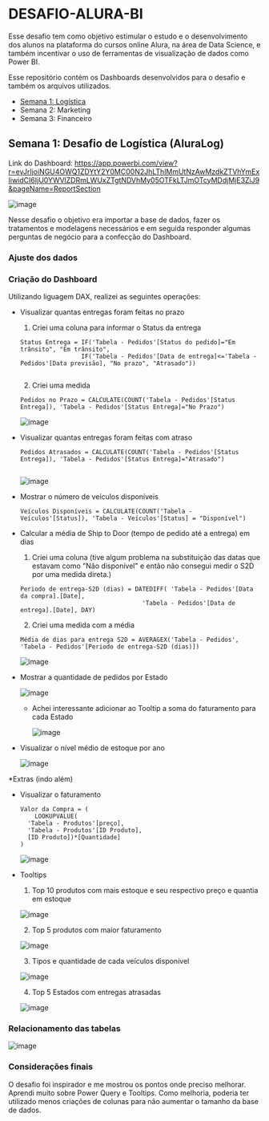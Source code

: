 # DESAFIO-ALURA-BI
Esse desafio tem como objetivo estimular o estudo e o desenvolvimento dos alunos na plataforma do cursos online Alura, na área de Data Science, e também incentivar o uso de ferramentas de visualização de dados como Power BI. 

Esse repositório contém os Dashboards desenvolvidos para o desafio e também os arquivos utilizados.

<ul>
  <li><a href="#week1">Semana 1: Logística</a></li>
  <li>Semana 2: Marketing</li>
  <li>Semana 3: Financeiro</li>
</ul>

## <a id="week1">Semana 1: Desafio de Logística (AluraLog)</a>

Link do Dashboard: https://app.powerbi.com/view?r=eyJrIjoiNGU4OWQ1ZDYtY2Y0MC00N2JhLThlMmUtNzAwMzdkZTVhYmExIiwidCI6IjU0YWVlZDRmLWUxZTgtNDVhMy05OTFkLTJmOTcyMDdjMjE3ZiJ9&pageName=ReportSection

![image](https://user-images.githubusercontent.com/78363684/134266350-7959a354-cb81-4861-a76c-fc0fd2805833.png)


Nesse desafio o objetivo era importar a base de dados, fazer os tratamentos e modelagens necessários 
e em seguida responder algumas perguntas de negócio para a confecção do Dashboard.

### Ajuste dos dados

### Criação do Dashboard
Utilizando liguagem DAX, realizei as seguintes operações:

- Visualizar quantas entregas foram feitas no prazo
  1. Criei uma coluna para informar o Status da entrega

  ```
  Status Entrega = IF('Tabela - Pedidos'[Status do pedido]="Em trânsito", "Em trânsito", 
                   IF('Tabela - Pedidos'[Data de entrega]<='Tabela - Pedidos'[Data previsão], "No prazo", "Atrasado"))
      
    ```
   2. Criei uma medida 
   
   ```
  Pedidos no Prazo = CALCULATE(COUNT('Tabela - Pedidos'[Status Entrega]), 'Tabela - Pedidos'[Status Entrega]="No Prazo")
   
   ```
   ![image](https://user-images.githubusercontent.com/78363684/134265637-fdc88829-2b06-4950-8d3e-3cfdb5b2f8fb.png)

   
- Visualizar quantas entregas foram feitas com atraso
 
  ```
  Pedidos Atrasados = CALCULATE(COUNT('Tabela - Pedidos'[Status Entrega]), 'Tabela - Pedidos'[Status Entrega]="Atrasado")
   
   ```
   ![image](https://user-images.githubusercontent.com/78363684/134265652-47291278-c87b-43f8-aaa2-63a697e18956.png)

- Mostrar o número de veículos disponíveis
  ```
  Veículos Disponíveis = CALCULATE(COUNT('Tabela - Veículos'[Status]), 'Tabela - Veículos'[Status] = "Disponível")
  
  ```
  
- Calcular a média de Ship to Door (tempo de pedido até a entrega) em dias
  1. Criei uma coluna (tive algum problema na substituição das datas que estavam como "Não disponível" e então não consegui medir o S2D por uma medida direta.)
  ```
  Periodo de entrega-S2D (dias) = DATEDIFF( 'Tabela - Pedidos'[Data da compra].[Date], 
                                    'Tabela - Pedidos'[Data de entrega].[Date], DAY)
  
  ```
  2. Criei uma medida com a média
  
  ```
  Média de dias para entrega S2D = AVERAGEX('Tabela - Pedidos', 'Tabela - Pedidos'[Periodo de entrega-S2D (dias)])  
  ```
  ![image](https://user-images.githubusercontent.com/78363684/134266276-8d3cc443-9928-4276-8408-fe1ce64f26b8.png)

- Mostrar a quantidade de pedidos por Estado
  
  ![image](https://user-images.githubusercontent.com/78363684/134264936-a0bb0771-02f8-4883-a88f-9c336e878741.png)
  
  * Achei interessante adicionar ao Tooltip a soma do faturamento para cada Estado
  
     ![image](https://user-images.githubusercontent.com/78363684/134265000-e3df7498-85c1-4373-935c-67ba59ebd21a.png)

  
- Visualizar o nível médio de estoque por ano
 
  ![image](https://user-images.githubusercontent.com/78363684/134264860-9fda3983-32b8-4596-9b5e-260758374e5d.png)

 
*Extras (indo além)

- Visualizar o faturamento
 
  ```
  Valor da Compra = (
      LOOKUPVALUE(
    'Tabela - Produtos'[preço],
    'Tabela - Produtos'[ID Produto],
    [ID Produto])*[Quantidade] 
  )

  ```
  ![image](https://user-images.githubusercontent.com/78363684/134265513-129beffa-bc10-4c13-a6e6-0283ebfa1c62.png)


- Tooltips
  1. Top 10 produtos com mais estoque e seu respectivo preço e quantia em estoque
  
  ![image](https://user-images.githubusercontent.com/78363684/134265823-911944c3-9bd8-4ee8-b798-1d3ecceaed9e.png)
  
  2. Top 5 produtos com maior faturamento 

  ![image](https://user-images.githubusercontent.com/78363684/134265892-4aff7db8-873b-4e7f-ba50-e6020ff99874.png)

  3. Tipos e quantidade de cada veículos disponível
  
  ![image](https://user-images.githubusercontent.com/78363684/134265950-09f496eb-b319-4efd-9ecd-6b8aa987867d.png)

  4. Top 5 Estados com entregas atrasadas 
  
  ![image](https://user-images.githubusercontent.com/78363684/134266030-fedf4d1f-968e-4409-9656-9625219debad.png)

### Relacionamento das tabelas

![image](https://user-images.githubusercontent.com/78363684/134266575-c960f35b-34bf-40f8-979b-635b733d3078.png)

### Considerações finais

O desafio foi inspirador e me mostrou os pontos onde preciso melhorar. Aprendi muito sobre Power Query e Tooltips. Como melhoria, poderia ter utilizado menos criações de colunas para não aumentar o tamanho da base de dados.








